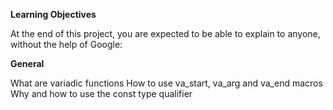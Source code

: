 **Learning Objectives**

At the end of this project, you are expected to be able to explain to anyone, without the help of Google:

**General**

What are variadic functions
How to use va_start, va_arg and va_end macros
Why and how to use the const type qualifier